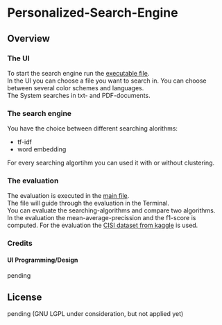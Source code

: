 # Personalized-Search-Engine
## Overview
### The UI
To start the search engine run the [executable file](https://github.com/L-Kasu/Personalized-Search-Engine/blob/main/executable.py).  
In the UI you can choose a file you want to search in. 
You can choose between several color schemes and languages.  
The System searches in txt- and PDF-documents.  

### The search engine  
You have the choice between different searching alorithms:
- tf-idf
- word embedding  

For every searching algortihm you can used it with or without clustering.  

### The evaluation
The evaluation is executed in the [main file](https://github.com/L-Kasu/Personalized-Search-Engine/blob/main/main.py).  
The file will guide through the evaluation in the Terminal.  
You can evaluate the searching-algorithms and compare two algorithms.  
In the evaluation the mean-average-precission and the f1-score is computed. 
For the evaluation the [CISI dataset from kaggle](https://www.kaggle.com/dmaso01dsta/cisi-a-dataset-for-information-retrieval) is used.  


### Credits

#### UI Programming/Design
pending


## License
pending
(GNU LGPL under consideration, but not applied yet)
